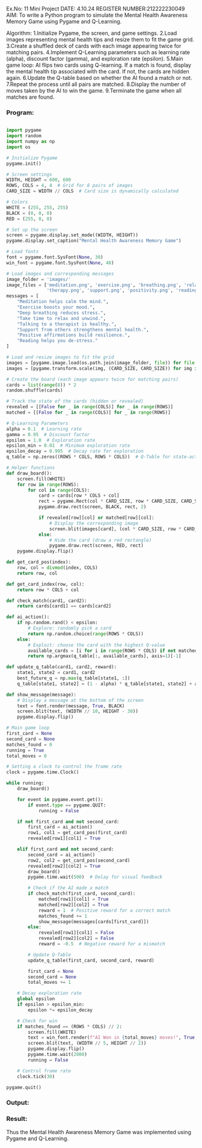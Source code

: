 Ex.No: 11 Mini Project
DATE: 4.10.24
REGISTER NUMBER:212222230049
AIM:
To write a Python program to simulate the Mental Health Awareness Memory Game using Pygame and Q-Learning.

Algorithm:
1.Initialize Pygame, the screen, and game settings.
2.Load images representing mental health tips and resize them to fit the game grid.
3.Create a shuffled deck of cards with each image appearing twice for matching pairs.
4.Implement Q-Learning parameters such as learning rate (alpha), discount factor (gamma), and exploration rate (epsilon).
5.Main game loop:
   AI flips two cards using Q-learning.
   If a match is found, display the mental health tip associated with the card.
   If not, the cards are hidden again.
6.Update the Q-table based on whether the AI found a match or not.
7.Repeat the process until all pairs are matched.
8.Display the number of moves taken by the AI to win the game.
9.Terminate the game when all matches are found.

### Program:

```py

import pygame
import random
import numpy as np
import os

# Initialize Pygame
pygame.init()

# Screen settings
WIDTH, HEIGHT = 600, 600
ROWS, COLS = 4, 4  # Grid for 8 pairs of images
CARD_SIZE = WIDTH // COLS  # Card size is dynamically calculated

# Colors
WHITE = (255, 255, 255)
BLACK = (0, 0, 0)
RED = (255, 0, 0)

# Set up the screen
screen = pygame.display.set_mode((WIDTH, HEIGHT))
pygame.display.set_caption("Mental Health Awareness Memory Game")

# Load fonts
font = pygame.font.SysFont(None, 30)
win_font = pygame.font.SysFont(None, 48)

# Load images and corresponding messages
image_folder = 'images/'
image_files = ['meditation.png', 'exercise.png', 'breathing.png', 'relaxation.png', 
               'therapy.png', 'support.png', 'positivity.png', 'reading.png']
messages = [
    "Meditation helps calm the mind.",
    "Exercise boosts your mood.",
    "Deep breathing reduces stress.",
    "Take time to relax and unwind.",
    "Talking to a therapist is healthy.",
    "Support from others strengthens mental health.",
    "Positive affirmations build resilience.",
    "Reading helps you de-stress."
]

# Load and resize images to fit the grid
images = [pygame.image.load(os.path.join(image_folder, file)) for file in image_files]
images = [pygame.transform.scale(img, (CARD_SIZE, CARD_SIZE)) for img in images]  # Resize each image

# Create the board (each image appears twice for matching pairs)
cards = list(range(8)) * 2
random.shuffle(cards)

# Track the state of the cards (hidden or revealed)
revealed = [[False for _ in range(COLS)] for _ in range(ROWS)]
matched = [[False for _ in range(COLS)] for _ in range(ROWS)]

# Q-Learning Parameters
alpha = 0.1  # Learning rate
gamma = 0.95  # Discount factor
epsilon = 1.0  # Exploration rate
epsilon_min = 0.01  # Minimum exploration rate
epsilon_decay = 0.995  # Decay rate for exploration
q_table = np.zeros((ROWS * COLS, ROWS * COLS))  # Q-Table for state-action pairs

# Helper functions
def draw_board():
    screen.fill(WHITE)
    for row in range(ROWS):
        for col in range(COLS):
            card = cards[row * COLS + col]
            rect = pygame.Rect(col * CARD_SIZE, row * CARD_SIZE, CARD_SIZE, CARD_SIZE)
            pygame.draw.rect(screen, BLACK, rect, 2)

            if revealed[row][col] or matched[row][col]:
                # Display the corresponding image
                screen.blit(images[card], (col * CARD_SIZE, row * CARD_SIZE))
            else:
                # Hide the card (draw a red rectangle)
                pygame.draw.rect(screen, RED, rect)
    pygame.display.flip()

def get_card_pos(index):
    row, col = divmod(index, COLS)
    return row, col

def get_card_index(row, col):
    return row * COLS + col

def check_match(card1, card2):
    return cards[card1] == cards[card2]

def ai_action():
    if np.random.rand() < epsilon:
        # Explore: randomly pick a card
        return np.random.choice(range(ROWS * COLS))
    else:
        # Exploit: choose the card with the highest Q-value
        available_cards = [i for i in range(ROWS * COLS) if not matched[i // COLS][i % COLS] and not revealed[i // COLS][i % COLS]]
        return np.argmax(q_table[:, available_cards], axis=1)[-1]

def update_q_table(card1, card2, reward):
    state1, state2 = card1, card2
    best_future_q = np.max(q_table[state1, :])
    q_table[state1, state2] = (1 - alpha) * q_table[state1, state2] + alpha * (reward + gamma * best_future_q)

def show_message(message):
    # Display a message at the bottom of the screen
    text = font.render(message, True, BLACK)
    screen.blit(text, (WIDTH // 10, HEIGHT - 30))
    pygame.display.flip()

# Main game loop
first_card = None
second_card = None
matches_found = 0
running = True
total_moves = 0

# Setting a clock to control the frame rate
clock = pygame.time.Clock()

while running:
    draw_board()

    for event in pygame.event.get():
        if event.type == pygame.QUIT:
            running = False

    if not first_card and not second_card:
        first_card = ai_action()
        row1, col1 = get_card_pos(first_card)
        revealed[row1][col1] = True

    elif first_card and not second_card:
        second_card = ai_action()
        row2, col2 = get_card_pos(second_card)
        revealed[row2][col2] = True
        draw_board()
        pygame.time.wait(500)  # Delay for visual feedback

        # Check if the AI made a match
        if check_match(first_card, second_card):
            matched[row1][col1] = True
            matched[row2][col2] = True
            reward = 1  # Positive reward for a correct match
            matches_found += 1
            show_message(messages[cards[first_card]])
        else:
            revealed[row1][col1] = False
            revealed[row2][col2] = False
            reward = -0.5  # Negative reward for a mismatch

        # Update Q-Table
        update_q_table(first_card, second_card, reward)

        first_card = None
        second_card = None
        total_moves += 1

    # Decay exploration rate
    global epsilon
    if epsilon > epsilon_min:
        epsilon *= epsilon_decay

    # Check for win
    if matches_found == (ROWS * COLS) // 2:
        screen.fill(WHITE)
        text = win_font.render(f"AI Won in {total_moves} moves!", True, BLACK)
        screen.blit(text, (WIDTH // 5, HEIGHT // 2))
        pygame.display.flip()
        pygame.time.wait(2000)
        running = False

    # Control frame rate
    clock.tick(30)

pygame.quit()
```

### Output:




### Result:
Thus the Mental Health Awareness Memory Game was implemented using Pygame and Q-Learning.


